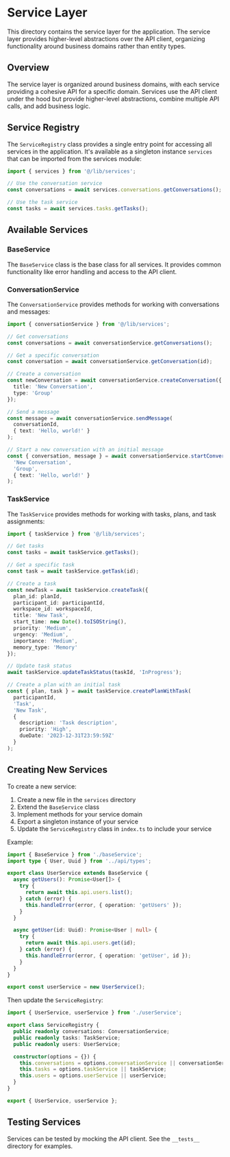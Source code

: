 # Service Layer

This directory contains the service layer for the application. The service layer provides higher-level abstractions over the API client, organizing functionality around business domains rather than entity types.

## Overview

The service layer is organized around business domains, with each service providing a cohesive API for a specific domain. Services use the API client under the hood but provide higher-level abstractions, combine multiple API calls, and add business logic.

## Service Registry

The `ServiceRegistry` class provides a single entry point for accessing all services in the application. It's available as a singleton instance `services` that can be imported from the services module:

```typescript
import { services } from '@/lib/services';

// Use the conversation service
const conversations = await services.conversations.getConversations();

// Use the task service
const tasks = await services.tasks.getTasks();
```

## Available Services

### BaseService

The `BaseService` class is the base class for all services. It provides common functionality like error handling and access to the API client.

### ConversationService

The `ConversationService` provides methods for working with conversations and messages:

```typescript
import { conversationService } from '@/lib/services';

// Get conversations
const conversations = await conversationService.getConversations();

// Get a specific conversation
const conversation = await conversationService.getConversation(id);

// Create a conversation
const newConversation = await conversationService.createConversation({
  title: 'New Conversation',
  type: 'Group'
});

// Send a message
const message = await conversationService.sendMessage(
  conversationId,
  { text: 'Hello, world!' }
);

// Start a new conversation with an initial message
const { conversation, message } = await conversationService.startConversation(
  'New Conversation',
  'Group',
  { text: 'Hello, world!' }
);
```

### TaskService

The `TaskService` provides methods for working with tasks, plans, and task assignments:

```typescript
import { taskService } from '@/lib/services';

// Get tasks
const tasks = await taskService.getTasks();

// Get a specific task
const task = await taskService.getTask(id);

// Create a task
const newTask = await taskService.createTask({
  plan_id: planId,
  participant_id: participantId,
  workspace_id: workspaceId,
  title: 'New Task',
  start_time: new Date().toISOString(),
  priority: 'Medium',
  urgency: 'Medium',
  importance: 'Medium',
  memory_type: 'Memory'
});

// Update task status
await taskService.updateTaskStatus(taskId, 'InProgress');

// Create a plan with an initial task
const { plan, task } = await taskService.createPlanWithTask(
  participantId,
  'Task',
  'New Task',
  {
    description: 'Task description',
    priority: 'High',
    dueDate: '2023-12-31T23:59:59Z'
  }
);
```

## Creating New Services

To create a new service:

1. Create a new file in the `services` directory
2. Extend the `BaseService` class
3. Implement methods for your service domain
4. Export a singleton instance of your service
5. Update the `ServiceRegistry` class in `index.ts` to include your service

Example:

```typescript
import { BaseService } from './baseService';
import type { User, Uuid } from '../api/types';

export class UserService extends BaseService {
  async getUsers(): Promise<User[]> {
    try {
      return await this.api.users.list();
    } catch (error) {
      this.handleError(error, { operation: 'getUsers' });
    }
  }

  async getUser(id: Uuid): Promise<User | null> {
    try {
      return await this.api.users.get(id);
    } catch (error) {
      this.handleError(error, { operation: 'getUser', id });
    }
  }
}

export const userService = new UserService();
```

Then update the `ServiceRegistry`:

```typescript
import { UserService, userService } from './userService';

export class ServiceRegistry {
  public readonly conversations: ConversationService;
  public readonly tasks: TaskService;
  public readonly users: UserService;

  constructor(options = {}) {
    this.conversations = options.conversationService || conversationService;
    this.tasks = options.taskService || taskService;
    this.users = options.userService || userService;
  }
}

export { UserService, userService };
```

## Testing Services

Services can be tested by mocking the API client. See the `__tests__` directory for examples.